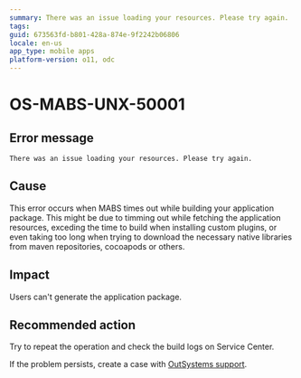 ```yaml
---
summary: There was an issue loading your resources. Please try again.
tags:
guid: 673563fd-b801-428a-874e-9f2242b06806
locale: en-us
app_type: mobile apps
platform-version: o11, odc
---
```


# OS-MABS-UNX-50001

## Error message

`There was an issue loading your resources. Please try again.`

## Cause

This error occurs when MABS times out while building your application package. This might be due to timming out while fetching the application resources, exceding the time to build when installing custom plugins, or even taking too long when trying to download the necessary native libraries from maven repositories, cocoapods or others.

## Impact

Users can't generate the application package.

## Recommended action

Try to repeat the operation and check the build logs on Service Center.

If the problem persists, create a case with [OutSystems support](https://www.outsystems.com/support/portal/open-support-case?ErrorCode=OS-MABS-UNX-50001).
